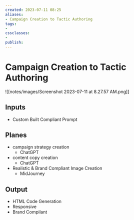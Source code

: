 ```yaml
---
created: 2023-07-11 08:25
aliases: 
- Campaign Creation to Tactic Authoring
tags:
- 
cssclasses:
- 
publish:
---
```


<!-- 
tags: 
-->

<!--internal
parent:: [[]]
child:: [[]]
related:: [[]]
-->

<!--external
- [ ] []()
-->

# Campaign Creation to Tactic Authoring

![[notes/images/Screenshot 2023-07-11 at 8.27.57 AM.png]]

## Inputs

- Custom Built Compliant Prompt

## Planes

- campaign strategy creation
  - ChatGPT
- content copy creation
  - ChatGPT
- Realistic & Brand Compliant Image Creation
  - MidJourney

## Output

- HTML Code Generation
- Responsive
- Brand Compilant